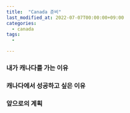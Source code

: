```yaml
---
title:  "Canada 준비"
last_modified_at: 2022-07-07T00:00:00+09:00
categories:
  - canada
tags: 
  - 

---
```



### 내가 캐나다를 가는 이유

### 캐나다에서 성공하고 싶은 이유

### 앞으로의 계획




<!-- 네트워크 서버 개발 \
ios/android 개발 \
클라우드 관리 \
웹 프론트엔드 개발 \
DB sql 개발 -->


